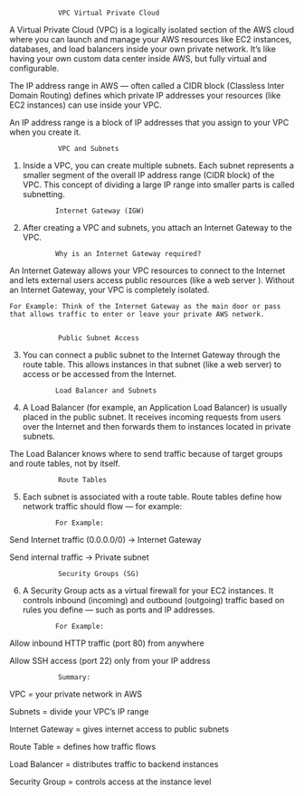                 VPC Virtual Private Cloud

A Virtual Private Cloud (VPC) is a logically isolated section of the AWS cloud where you can launch and manage your AWS resources like EC2 instances, databases, and load balancers inside your own private network.
It’s like having your own custom data center inside AWS, but fully virtual and configurable.

The IP address range in AWS — often called a CIDR block (Classless Inter Domain Routing) defines which private IP addresses your resources (like EC2 instances) can use inside your VPC.

An IP address range is a block of IP addresses that you assign to your VPC when you create it.

                VPC and Subnets

1.  Inside a VPC, you can create multiple subnets.
    Each subnet represents a smaller segment of the overall IP address range (CIDR block) of the VPC.
    This concept of dividing a large IP range into smaller parts is called subnetting.

                Internet Gateway (IGW)

2.  After creating a VPC and subnets, you attach an Internet Gateway to the VPC.

                Why is an Internet Gateway required?

An Internet Gateway allows your VPC resources to connect to the Internet and lets external users access public resources (like a web server ).
Without an Internet Gateway, your VPC is completely isolated.

    For Example: Think of the Internet Gateway as the main door or pass that allows traffic to enter or leave your private AWS network.


                Public Subnet Access

3.  You can connect a public subnet to the Internet Gateway through the route table.
    This allows instances in that subnet (like a web server) to access or be accessed from the Internet.

                Load Balancer and Subnets

4.  A Load Balancer (for example, an Application Load Balancer) is usually placed in the public subnet.
    It receives incoming requests from users over the Internet and then forwards them to instances located in private subnets.

The Load Balancer knows where to send traffic because of target groups and route tables, not by itself.

                Route Tables

5.  Each subnet is associated with a route table.
    Route tables define how network traffic should flow — for example:

                For Example:

Send Internet traffic (0.0.0.0/0) → Internet Gateway

Send internal traffic → Private subnet

                Security Groups (SG)

6.  A Security Group acts as a virtual firewall for your EC2 instances.
    It controls inbound (incoming) and outbound (outgoing) traffic based on rules you define — such as ports and IP addresses.

                For Example:

Allow inbound HTTP traffic (port 80) from anywhere

Allow SSH access (port 22) only from your IP address

                Summary:

VPC = your private network in AWS

Subnets = divide your VPC’s IP range

Internet Gateway = gives internet access to public subnets

Route Table = defines how traffic flows

Load Balancer = distributes traffic to backend instances

Security Group = controls access at the instance level
